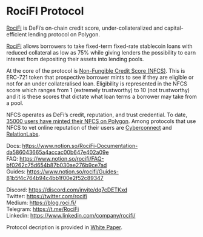 # RociFI Protocol

[RociFi](https://v2.roci.fi/app/) is DeFi’s on-chain credit score, under-collateralized and capital-efficient lending protocol on Polygon. 

[RociFi](https://v2.roci.fi/app/) allows borrowers to take fixed-term fixed-rate stablecoin loans with reduced collateral as low as 75%  while giving lenders the possibility to earn interest from depositing their assets into lending pools. 

At the core of the protocol is [Non-Fungible Credit Score (NFCS)](https://blog.roci.fi/nfcs-non-fungible-credit-score-credit-reputation-and-trust-token-3473c9eda458). This is ERC-721 token that prospective borrower mints to see if they are eligible or not for an under collateralised loan. Eligibility is represented in the NFCS score which ranges from 1 (extremely trustworthy) to 10 (not trustworthy) and it is these scores that dictate what loan terms a borrower may take from a pool.

NFCS operates as DeFi’s credit, reputation, and trust credential. To date, [35000 users have minted their NFCS on Polygon](https://polygonscan.com/token/0x839a06a50A087fe3b842DF1877Ef83A443E37FbE). Among protocols that use NFCS to vet online reputation of their users are [Cyberconnect](https://blog.roci.fi/rocifi-partners-with-cyberconnect-ef0debef15af) and [RelationLabs](https://blog.roci.fi/rocifi-and-relation-building-credit-and-trust-in-web3-34315714dcee). 

Docs: <https://www.notion.so/RociFi-Documentation-da586043665a4accac00b647e402a09e>\
FAQ: <https://www.notion.so/rocifi/FAQ-bf0262c75d654b87b030ae276b9ce7ad>\
Guides: <https://www.notion.so/rocifi/Guides-81b5f4c764b94c4bb1f00e2f52c89347>

Discord: <https://discord.com/invite/dq7cDETKxd>\
Twitter: <https://twitter.com/rocifi> \
Medium: <https://blog.roci.fi/>\
Telegram: <https://t.me/RociFi>\
Linkedin: <https://www.linkedin.com/company/rocifi/>

Protocol decription is provided in [White Paper](https://github.com/RociFi/docs/blob/main/RociFi_Protocol_Whitepaper_June_2022.pdf).
